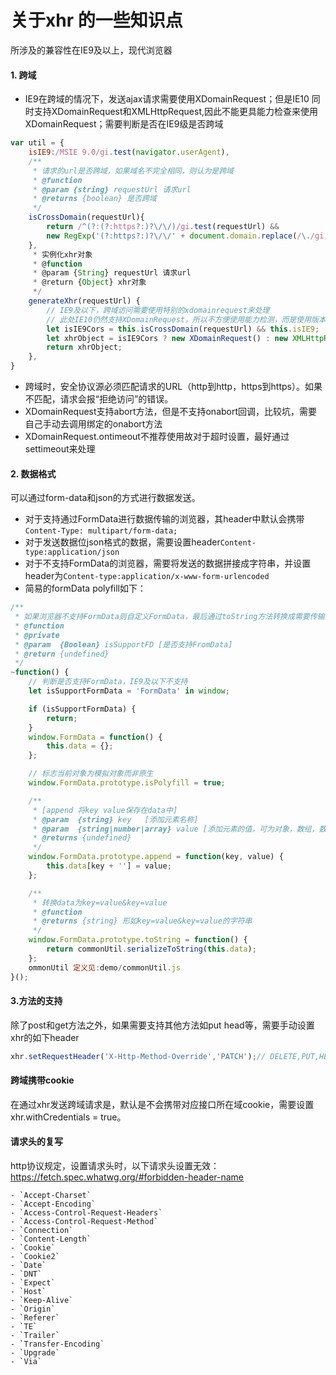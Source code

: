 # 关于xhr 的一些知识点
所涉及的兼容性在IE9及以上，现代浏览器

#### 1. 跨域

- IE9在跨域的情况下，发送ajax请求需要使用XDomainRequest；但是IE10 同时支持XDomainRequest和XMLHttpRequest,因此不能更具能力检查来使用XDomainRequest；需要判断是否在IE9级是否跨域

```js
var util = {
    isIE9:/MSIE 9.0/gi.test(navigator.userAgent),
    /**
     * 请求的url是否跨域，如果域名不完全相同，则认为是跨域
     * @function
     * @param {string} requestUrl 请求url
     * @returns {boolean} 是否跨域
     */
    isCrossDomain(requestUrl){
        return /^(?:(?:https?:)?\/\/)/gi.test(requestUrl) &&
        new RegExp('(?:https?:)?\/\/' + document.domain.replace(/\./gi,'\\.') + '(/|$)','gi').test(requestUrl) === false;
    },
     * 实例化xhr对象
     * @function
     * @param {String} requestUrl 请求url
     * @return {Object} xhr对象
     */
    generateXhr(requestUrl) {
        // IE9及以下，跨域访问需要使用特别的xdomainrequest来处理
        // 此处IE10仍然支持XDomainRequest，所以不方便使用能力检测，而是使用版本检测
        let isIE9Cors = this.isCrossDomain(requestUrl) && this.isIE9;
        let xhrObject = isIE9Cors ? new XDomainRequest() : new XMLHttpRequest();
        return xhrObject;
    },
}
```

- 跨域时，安全协议源必须匹配请求的URL（http到http，https到https）。如果不匹配，请求会报“拒绝访问”的错误。
- XDomainRequest支持abort方法，但是不支持onabort回调，比较坑，需要自己手动去调用绑定的onabort方法
- XDomainRequest.ontimeout不推荐使用故对于超时设置，最好通过settimeout来处理

#### 2. 数据格式
可以通过form-data和json的方式进行数据发送。

- 对于支持通过FormData进行数据传输的浏览器，其header中默认会携带`Content-Type: multipart/form-data;`
- 对于发送数据位json格式的数据，需要设置header`Content-type:application/json`
- 对于不支持FormData的浏览器，需要将发送的数据拼接成字符串，并设置header为`Content-type:application/x-www-form-urlencoded`
- 简易的formData polyfill如下：

```js
/**
 * 如果浏览器不支持FormData则自定义FormData，最后通过toString方法转换成需要传输的数据格式
 * @function
 * @private
 * @param  {Boolean} isSupportFD [是否支持FromData]
 * @return {undefined}
 */
~function() {
    // 判断是否支持FormData，IE9及以下不支持
    let isSupportFormData = 'FormData' in window;

    if (isSupportFormData) {
        return;
    }
    window.FormData = function() {
        this.data = {};
    };

    // 标志当前对象为模拟对象而非原生
    window.FormData.prototype.isPolyfill = true;

    /**
     * [append 将key value保存在data中]
     * @param  {string} key   [添加元素名称]
     * @param  {string|number|array} value [添加元素的值，可为对象，数组，数组元素不可为复杂对象]
     * @returns {undefined}
     */
    window.FormData.prototype.append = function(key, value) {
        this.data[key + ''] = value;
    };

    /**
     * 转换data为key=value&key=value
     * @function
     * @returns {string} 形如key=value&key=value的字符串
     */
    window.FormData.prototype.toString = function() {
        return commonUtil.serializeToString(this.data);
    };
    ommonUtil 定义见:demo/commonUtil.js
}();
```

#### 3.方法的支持
除了post和get方法之外，如果需要支持其他方法如put head等，需要手动设置xhr的如下header

```js
xhr.setRequestHeader('X-Http-Method-Override','PATCH');// DELETE,PUT,HEAD
```

#### 跨域携带cookie

在通过xhr发送跨域请求是，默认是不会携带对应接口所在域cookie，需要设置xhr.withCredentials = true。

#### 请求头的复写

http协议规定，设置请求头时，以下请求头设置无效：https://fetch.spec.whatwg.org/#forbidden-header-name

    - `Accept-Charset`
    - `Accept-Encoding`
    - `Access-Control-Request-Headers`
    - `Access-Control-Request-Method`
    - `Connection`
    - `Content-Length`
    - `Cookie`
    - `Cookie2`
    - `Date`
    - `DNT`
    - `Expect`
    - `Host`
    - `Keep-Alive`
    - `Origin`
    - `Referer`
    - `TE`
    - `Trailer`
    - `Transfer-Encoding`
    - `Upgrade`
    - `Via`




 
